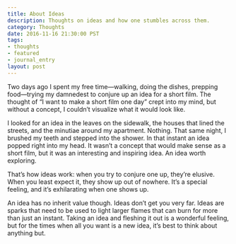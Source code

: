 ```yaml
---
title: About Ideas
description: Thoughts on ideas and how one stumbles across them.
category: Thoughts
date: 2016-11-16 21:30:00 PST
tags:
- thoughts
- featured
- journal_entry
layout: post
---
```


Two days ago I spent my free time—walking, doing the dishes, prepping food—trying my damnedest to conjure up an idea for a short film. The thought of “I want to make a short film one day” crept into my mind, but without a concept, I couldn’t visualize what it would look like.

I looked for an idea in the leaves on the sidewalk, the houses that lined the streets, and the minutiae around my apartment. Nothing. That same night, I brushed my teeth and stepped into the shower. In that instant an idea popped right into my head. It wasn’t a concept that would make sense as a short film, but it was an interesting and inspiring idea. An idea worth exploring.

That’s how ideas work: when you try to conjure one up, they’re elusive. When you least expect it, they show up out of nowhere. It’s a special feeling, and it’s exhilarating when one shows up.

An idea has no inherit value though. Ideas don’t get you very far. Ideas are sparks that need to be used to light larger flames that can burn for more than just an instant. Taking an idea and fleshing it out is a wonderful feeling, but for the times when all you want is a new idea, it’s best to think about anything but.
